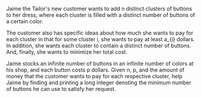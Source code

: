 Jaime the Tailor's new customer wants to add n  distinct clusters of buttons to her dress, where each cluster is filled with a distinct number of buttons of a certain color.

The customer also has specific ideas about how much she wants to pay for each cluster in that for some cluster i, she wants to pay at least a_{i} dollars. In addition, she wants each cluster to contain a distinct number of buttons. And, finally, she wants to minimize her total cost.

Jaime stocks an infinite number of buttons in an infinite number of colors at his shop, and each button costs p dollars. Given n, p, and the amount of money that the customer wants to pay for each respective cluster, help Jaime by finding and printing a long integer denoting the minimum number of buttons he can use to satisfy her request.